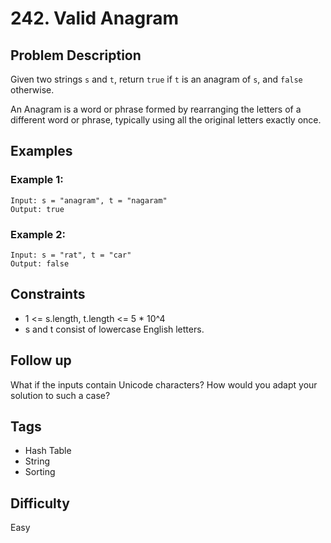 # 242. Valid Anagram

## Problem Description
Given two strings `s` and `t`, return `true` if `t` is an anagram of `s`, and `false` otherwise.

An Anagram is a word or phrase formed by rearranging the letters of a different word or phrase, typically using all the original letters exactly once.

## Examples

### Example 1:
```
Input: s = "anagram", t = "nagaram"
Output: true
```

### Example 2:
```
Input: s = "rat", t = "car"
Output: false
```

## Constraints
- 1 <= s.length, t.length <= 5 * 10^4
- s and t consist of lowercase English letters.

## Follow up
What if the inputs contain Unicode characters? How would you adapt your solution to such a case?

## Tags
- Hash Table
- String
- Sorting

## Difficulty
Easy 